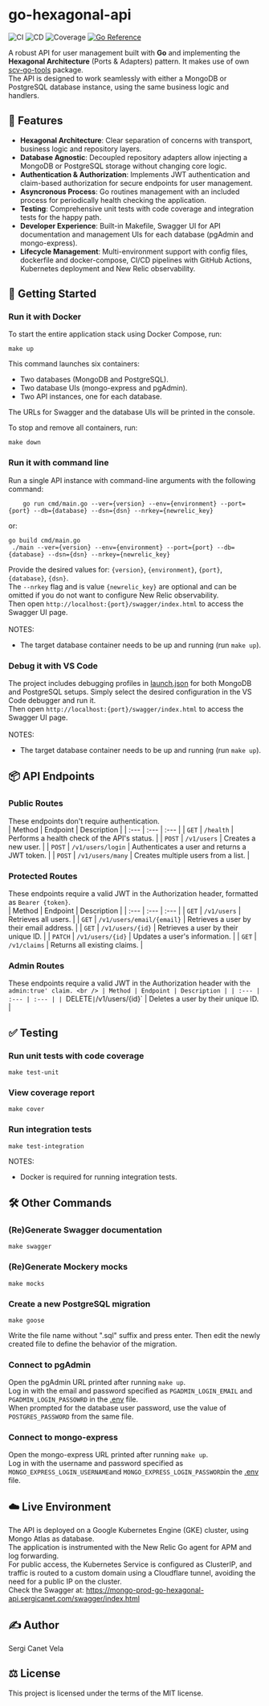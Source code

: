 # go-hexagonal-api
![CI](https://github.com/sergicanet9/go-hexagonal-api/actions/workflows/ci.yml/badge.svg)
![CD](https://github.com/sergicanet9/go-hexagonal-api/actions/workflows/cd.yml/badge.svg)
![Coverage](https://img.shields.io/badge/Coverage-28.5%25-red)
[![Go Reference](https://pkg.go.dev/badge/github.com/sergicanet9/go-hexagonal-api.svg)](https://pkg.go.dev/github.com/sergicanet9/go-hexagonal-api)

A robust API for user management built with **Go** and implementing the **Hexagonal Architecture** (Ports & Adapters) pattern. It makes use of own [scv-go-tools](https://github.com/sergicanet9/scv-go-tools) package.
<br />
The API is designed to work seamlessly with either a MongoDB or PostgreSQL database instance, using the same business logic and handlers.

## 🚀 Features
- **Hexagonal Architecture**: Clear separation of concerns with transport, business logic and repository layers.
- **Database Agnostic**: Decoupled repository adapters allow injecting a MongoDB or PostgreSQL storage without changing core logic.
- **Authentication & Authorization**: Implements JWT authentication and claim-based authorization for secure endpoints for user management.
- **Asyncronous Process**: Go routines management with an included process for periodically health checking the application.
- **Testing**: Comprehensive unit tests with code coverage and integration tests for the happy path.
- **Developer Experience**: Built-in Makefile, Swagger UI for API documentation and management UIs for each database (pgAdmin and mongo-express).
- **Lifecycle Management**: Multi-environment support with config files, dockerfile and docker-compose, CI/CD pipelines with GitHub Actions, Kubernetes deployment and New Relic observability.

## 🏁 Getting Started
### Run it with Docker
To start the entire application stack using Docker Compose, run:
```
make up
```
This command launches six containers:
* Two databases (MongoDB and PostgreSQL).
* Two database UIs (mongo-express and pgAdmin).
* Two API instances, one for each database.

The URLs for Swagger and the database UIs will be printed in the console.

To stop and remove all containers, run:
```
make down
```

### Run it with command line
Run a single API instance with command-line arguments with the following command:
```
    go run cmd/main.go --ver={version} --env={environment} --port={port} --db={database} --dsn={dsn} --nrkey={newrelic_key}
```
or:
```
go build cmd/main.go
 ./main --ver={version} --env={environment} --port={port} --db={database} --dsn={dsn} --nrkey={newrelic_key}
```
Provide the desired values for: `{version}`, `{environment}`, `{port}`, `{database}`, `{dsn}`.
<br />
The `--nrkey` flag and is value `{newrelic_key}` are optional and can be omitted if you do not want to configure New Relic observability.
<br />
Then open `http://localhost:{port}/swagger/index.html` to access the Swagger UI page.
<br />
<br />
NOTES:
- The target database container needs to be up and running (run `make up`).

### Debug it with VS Code
The project includes debugging profiles in [launch.json](https://github.com/sergicanet9/go-hexagonal-api/blob/main/.vscode/launch.json) for both MongoDB and PostgreSQL setups. Simply select the desired configuration in the VS Code debugger and run it.
<br />
Then open `http://localhost:{port}/swagger/index.html` to access the Swagger UI page.
<br />
<br />
NOTES:
- The target database container needs to be up and running (run `make up`).

## 📦 API Endpoints
### Public Routes
These endpoints don't require authentication.
<br />
| Method | Endpoint | Description |
| :--- | :--- | :--- |
| `GET` | `/health` | Performs a health check of the API's status. |
| `POST` | `/v1/users` | Creates a new user. |
| `POST` | `/v1/users/login` | Authenticates a user and returns a JWT token. |
| `POST` | `/v1/users/many` | Creates multiple users from a list. |

### Protected Routes
These endpoints require a valid JWT in the Authorization header, formatted as `Bearer {token}`.
<br />
| Method | Endpoint | Description |
| :--- | :--- | :--- |
| `GET` | `/v1/users` | Retrieves all users. |
| `GET` | `/v1/users/email/{email}` | Retrieves a user by their email address. |
| `GET` | `/v1/users/{id}` | Retrieves a user by their unique ID. |
| `PATCH` | `/v1/users/{id}` | Updates a user's information. |
| `GET` | `/v1/claims` | Returns all existing claims. |


### Admin Routes
These endpoints require a valid JWT in the Authorization header with the `admin:true' claim.
<br />
| Method | Endpoint | Description |
| :--- | :--- | :--- |
| `DELETE` | `/v1/users/{id}` | Deletes a user by their unique ID. |

## ✅ Testing
### Run unit tests with code coverage
```
make test-unit
```

### View coverage report
```
make cover
```

### Run integration tests
```
make test-integration
```
 NOTES:
- Docker is required for running integration tests.

## 🛠️ Other Commands 
### (Re)Generate Swagger documentation
```
make swagger
```
### (Re)Generate Mockery mocks
```
make mocks
```

### Create a new PostgreSQL migration
```
make goose
```
Write the file name without ".sql" suffix and press enter.
Then edit the newly created file to define the behavior of the migration.

### Connect to pgAdmin
Open the pgAdmin URL printed after running `make up`.
<br />
Log in with the email and password specified as `PGADMIN_LOGIN_EMAIL` and `PGADMIN_LOGIN_PASSOWRD` in the [.env](https://github.com/sergicanet9/go-hexagonal-api/blob/main/.env) file.
<br />
When prompted for the database user password, use the value of `POSTGRES_PASSWORD` from the same file.

### Connect to mongo-express
Open the mongo-express URL printed after running `make up`.
<br />
Log in with the username and password specified as `MONGO_EXPRESS_LOGIN_USERNAME`and `MONGO_EXPRESS_LOGIN_PASSWORD`in the [.env](https://github.com/sergicanet9/go-hexagonal-api/blob/main/.env) file.

## ☁️ Live Environment
The API is deployed on a Google Kubernetes Engine (GKE) cluster, using Mongo Atlas as database.
<br />
The application is instrumented with the New Relic Go agent for APM and log forwarding.
<br/>
For public access, the Kubernetes Service is configured as ClusterIP, and traffic is routed to a custom domain using a Cloudflare tunnel, avoiding the need for a public IP on the cluster.
<br />
Check the Swagger at:
https://mongo-prod-go-hexagonal-api.sergicanet.com/swagger/index.html

## ✍️ Author
Sergi Canet Vela

## ⚖️ License
This project is licensed under the terms of the MIT license.
